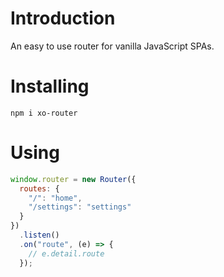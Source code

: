 # Introduction
An easy to use router for vanilla JavaScript SPAs.

# Installing

`npm i xo-router`

# Using

```js
window.router = new Router({
  routes: {
    "/": "home",
    "/settings": "settings"
  }
})
  .listen()
  .on("route", (e) => {
    // e.detail.route
  });
```
